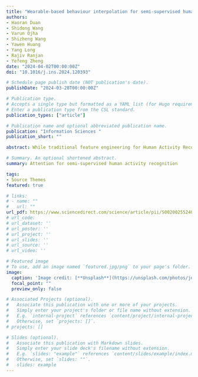 ```yaml
---
title: "Wearable-based behaviour interpolation for semi-supervised human activity recognition"
authors:
- Haoran Duan
- Shidong Wang 
- Varun Ojha
- Shizheng Wang 
- Yawen Huang 
- Yang Long
- Rajiv Ranjan
- Yefeng Zheng
date: "2024-04-02T00:00:00Z"
doi: "10.1016/j.ins.2024.120393"

# Schedule page publish date (NOT publication's date).
publishDate: "2024-03-28T00:00:00Z"

# Publication type.
# Accepts a single type but formatted as a YAML list (for Hugo requirements).
# Enter a publication type from the CSL standard.
publication_types: ["article"]

# Publication name and optional abbreviated publication name.
publication: "Information Sciences "
publication_short: ""

abstract: While traditional feature engineering for Human Activity Recognition (HAR) involves a trial-and-error process, deep learning has emerged as a preferred method for high-level representations of sensor-based human activities. However, most deep learning-based HAR requires a large amount of labelled data and extracting HAR features from unlabelled data for effective deep learning training remains challenging. We, therefore, introduce a deep semi-supervised HAR approach, MixHAR, which concurrently uses labelled and unlabelled activities. Our MixHAR employs a linear interpolation mechanism to blend labelled and unlabelled activities while addressing both inter- and intra-activity variability. A unique challenge identified is the activity-intrusion problem during mixing, for which we propose a mixing calibration mechanism to mitigate it in the feature embedding space. Additionally, we rigorously explored and evaluated the five conventional/popular deep semi-supervised technologies on HAR, acting as the benchmark of deep semi-supervised HAR. Our results demonstrate that MixHAR significantly improves performance, underscoring the potential of deep semi-supervised techniques in HAR.

# Summary. An optional shortened abstract.
summary: Attention for semi-supervised human activity recognition

tags:
- Source Themes
featured: true

# links:
# - name: ""
#   url: ""
url_pdf: https://www.sciencedirect.com/science/article/pii/S0020025524003062
# url_code: 
# url_dataset: ''
# url_poster: ''
# url_project: ''
# url_slides: ''
# url_source: ''
# url_video: ''

# Featured image
# To use, add an image named `featured.jpg/png` to your page's folder. 
image:
  caption: 'Image credit: [**Unsplash**](https://unsplash.com/photos/jdD8gXaTZsc)'
  focal_point: ""
  preview_only: false

# Associated Projects (optional).
#   Associate this publication with one or more of your projects.
#   Simply enter your project's folder or file name without extension.
#   E.g. `internal-project` references `content/project/internal-project/index.md`.
#   Otherwise, set `projects: []`.
# projects: []

# Slides (optional).
#   Associate this publication with Markdown slides.
#   Simply enter your slide deck's filename without extension.
#   E.g. `slides: "example"` references `content/slides/example/index.md`.
#   Otherwise, set `slides: ""`.
#   slides: example
---
```

